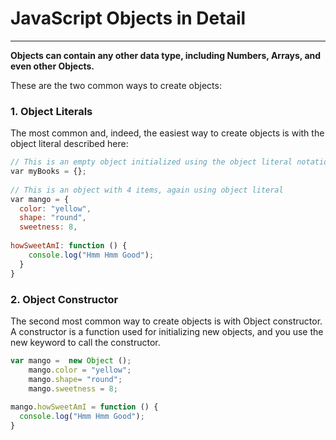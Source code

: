 # JavaScript Objects in Detail
--------------------------------
**Objects can contain any other data type, including Numbers, Arrays, and even other Objects.**

These are the two common ways to create objects: 
### 1. Object Literals
The most common and, indeed, the easiest way to create objects is with the object literal described here:
```javascript
// This is an empty object initialized using the object literal notation​
​var myBooks = {};
​
​// This is an object with 4 items, again using object literal​
​var mango = {
  color: "yellow",
  shape: "round",
  sweetness: 8,
​
​howSweetAmI: function () {
    console.log("Hmm Hmm Good");
  }
}
```


### 2. Object Constructor
The second most common way to create objects is with Object constructor. 
A constructor is a function used for initializing new objects, and you use the new keyword to call the constructor.
```javascript
var mango =  new Object ();
    mango.color = "yellow";
    mango.shape= "round";
    mango.sweetness = 8;
​
mango.howSweetAmI = function () {
  console.log("Hmm Hmm Good");
}
```
